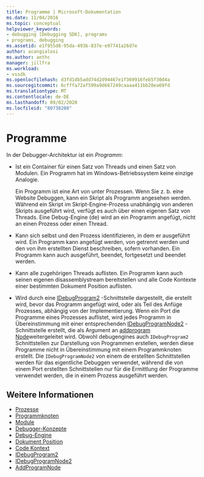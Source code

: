 ```yaml
---
title: Programme | Microsoft-Dokumentation
ms.date: 11/04/2016
ms.topic: conceptual
helpviewer_keywords:
- debugging [Debugging SDK], programs
- programs, debugging
ms.assetid: e1f955d8-95da-493b-837e-e97741a26d7e
author: acangialosi
ms.author: anthc
manager: jillfra
ms.workload:
- vssdk
ms.openlocfilehash: d3fd1db5add74d2d94467e1f369916feb5f30d4a
ms.sourcegitcommit: 6cfffa72af599a9d667249caaaa411bb28ea69fd
ms.translationtype: MT
ms.contentlocale: de-DE
ms.lasthandoff: 09/02/2020
ms.locfileid: "80738208"
---
```

# <a name="programs"></a>Programme
In der Debugger-Architektur ist ein *Programm*:

- Ist ein Container für einen Satz von Threads und einen Satz von Modulen. Ein Programm hat im Windows-Betriebssystem keine einzige Analogie.

     Ein Programm ist eine Art von unter Prozessen. Wenn Sie z. b. eine Website Debuggen, kann ein Skript als Programm angesehen werden. Während ein Skript im Skript-Engine-Prozess unabhängig von anderen Skripts ausgeführt wird, verfügt es auch über einen eigenen Satz von Threads. Eine Debug-Engine (de) wird an ein Programm angefügt, nicht an einen Prozess oder einen Thread.

- Kann sich selbst und den Prozess identifizieren, in dem er ausgeführt wird. Ein Programm kann angefügt werden, von getrennt werden und den von ihm erstellten Dienst beschreiben, sofern vorhanden. Ein Programm kann auch ausgeführt, beendet, fortgesetzt und beendet werden.

- Kann alle zugehörigen Threads auflisten. Ein Programm kann auch seinen eigenen disassemblystream bereitstellen und alle Code Kontexte einer bestimmten Dokument Position auflisten.

- Wird durch eine [IDebugProgram2](../../extensibility/debugger/reference/idebugprogram2.md) -Schnittstelle dargestellt, die erstellt wird, bevor das Programm angefügt wird, oder als Teil des Anfüge Prozesses, abhängig von der Implementierung. Wenn ein Port die Programme eines Prozesses auflistet, wird jedes Programm in Übereinstimmung mit einer entsprechenden [IDebugProgramNode2](../../extensibility/debugger/reference/idebugprogramnode2.md) -Schnittstelle erstellt, die als Argument an [addprogram Node](../../extensibility/debugger/reference/idebugportnotify2-addprogramnode.md)weitergeleitet wird. Obwohl debugengines auch `IDebugProgram2` Schnittstellen zur Darstellung von Programmen erstellen, werden diese Programme nicht in Übereinstimmung mit einem Programmknoten erstellt. Die `IDebugProgramNode2` von einem de erstellten Schnittstellen werden für das eigentliche Debuggen verwendet, während die von einem Port erstellten Schnittstellen nur für die Ermittlung der Programme verwendet werden, die in einem Prozess ausgeführt werden.

## <a name="see-also"></a>Weitere Informationen
- [Prozesse](../../extensibility/debugger/processes.md)
- [Programmknoten](../../extensibility/debugger/program-nodes.md)
- [Module](../../extensibility/debugger/modules.md)
- [Debugger-Konzepte](../../extensibility/debugger/debugger-concepts.md)
- [Debug-Engine](../../extensibility/debugger/debug-engine.md)
- [Dokument Position](../../extensibility/debugger/document-position.md)
- [Code Kontext](../../extensibility/debugger/code-context.md)
- [IDebugProgram2](../../extensibility/debugger/reference/idebugprogram2.md)
- [IDebugProgramNode2](../../extensibility/debugger/reference/idebugprogramnode2.md)
- [AddProgramNode](../../extensibility/debugger/reference/idebugportnotify2-addprogramnode.md)
